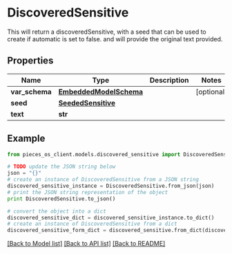 # DiscoveredSensitive

This will return a discoveredSensitive, with a seed that can be used to create if automatic is set to false. and will provide the original text provided.

## Properties
Name | Type | Description | Notes
------------ | ------------- | ------------- | -------------
**var_schema** | [**EmbeddedModelSchema**](EmbeddedModelSchema.md) |  | [optional] 
**seed** | [**SeededSensitive**](SeededSensitive.md) |  | 
**text** | **str** |  | 

## Example

```python
from pieces_os_client.models.discovered_sensitive import DiscoveredSensitive

# TODO update the JSON string below
json = "{}"
# create an instance of DiscoveredSensitive from a JSON string
discovered_sensitive_instance = DiscoveredSensitive.from_json(json)
# print the JSON string representation of the object
print DiscoveredSensitive.to_json()

# convert the object into a dict
discovered_sensitive_dict = discovered_sensitive_instance.to_dict()
# create an instance of DiscoveredSensitive from a dict
discovered_sensitive_form_dict = discovered_sensitive.from_dict(discovered_sensitive_dict)
```
[[Back to Model list]](../README.md#documentation-for-models) [[Back to API list]](../README.md#documentation-for-api-endpoints) [[Back to README]](../README.md)


